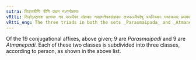 ```yaml
---
sutra: तिङस्त्रीणि त्रीणि प्रथम मध्यमोत्तमाः
vRtti: तिङोऽष्टादश प्रत्ययाः नव परस्मैपद संज्ञकाः नवात्मनेपदसंज्ञकाः तत्रपरस्मैपदेषु त्रयस्त्रिकाः यथाक्रमम् प्रथममध्यमोत्तमसंज्ञा भवन्ति । आत्मनेपदेष्वपि त्रयास्त्रिकाः प्रथममध्यमोत्तमसंज्ञा भवन्ति ॥
vRtti_eng: The three triads in both the sets _Parasmaipada_ and _Atmanepada_, of conjugational affixes (comprised under the general name _tin_, a _pratyahara_ formed of the first and last of them, viz., _tip_ and _mahin_) are called, in order, Lowest (3rd person of European Grammar,) the middle (2nd person), and the highest (1st person).
---
```

Of the 19 conjugational affixes, above given; 9 are _Parasmaipadi_ and 9 are _Atmanepadi_. Each of these two classes is subdivided into three classes, according to person, as shown in the above list.
